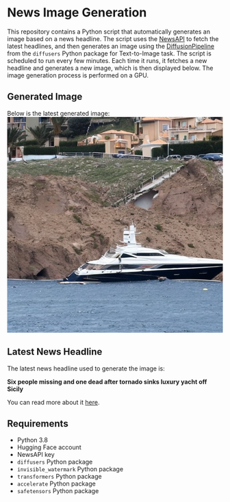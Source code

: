 # News Image Generation
This repository contains a Python script that automatically generates an image based on a news headline. The script uses the [NewsAPI](https://newsapi.org/) to fetch the latest headlines, and then generates an image using the [DiffusionPipeline](https://github.com/huggingface/diffusers) from the `diffusers` Python package for Text-to-Image task.
The script is scheduled to run every few minutes. Each time it runs, it fetches a new headline and generates a new image, which is then displayed below. The image generation process is performed on a GPU.

## Generated Image
Below is the latest generated image:
![Generated Image](image.png)

## Latest News Headline
The latest news headline used to generate the image is:

**Six people missing and one dead after tornado sinks luxury yacht off Sicily**

You can read more about it [here](https://news.google.com/rss/articles/CBMimwFBVV95cUxPM25HLVJUaXFkdHE0eDZKVlZONnQ5WUYtWkZmSm5fZjZlNjVVX1k1OWROM1lnYVFadUp3UHRsUjl0RExPLS1BSDNUVWl4YTdWZ0pJTWxKRU56bW9WUkJyak9iWXpZa1FReVpOVUM5S193WXUtWklfWUtYNTJycGpocXd4RUV4MDNqMkdxa05fUkdCVlFvZjBMYWZQc9IBkgFBVV95cUxPc0JWR2MzS1FzSUU0TVVWakhLdjlOaE5KSG01SW84WWVvNWpPNVNNUkdzNkhSN2xzVTZ0ZFlGbkNlWWttdENLQ0tjb0daZ0RLSmtBY2dOMXZ4bHFsdGdteTZEblJwMTEwaDhscXRUT2FBNEJtM05JT204TXJ6d3QzZjJURkdEbXROeFpDUmZoaExtQQ?oc=5).

## Requirements
- Python 3.8
- Hugging Face account
- NewsAPI key
- `diffusers` Python package
- `invisible_watermark` Python package
- `transformers` Python package
- `accelerate` Python package
- `safetensors` Python package
